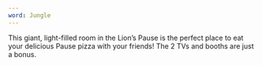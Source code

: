 ```yaml
---
word: Jungle
---
```


  This giant, light-filled room in the Lion’s Pause is the perfect place to eat your delicious Pause pizza with your friends! The 2 TVs and booths are just a bonus.
